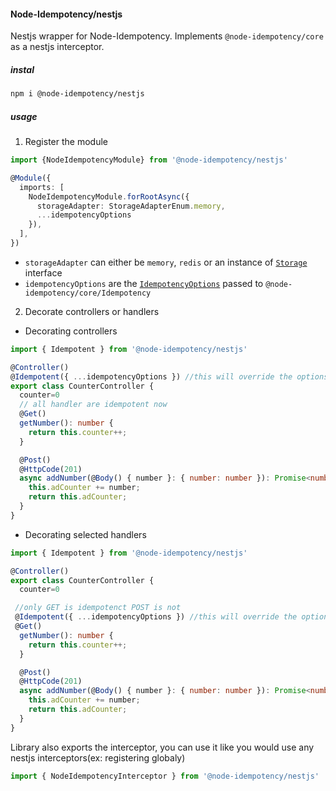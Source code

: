#### Node-Idempotency/nestjs
Nestjs wrapper for Node-Idempotency.
Implements `@node-idempotency/core` as a nestjs interceptor.

##### instal
```bash
npm i @node-idempotency/nestjs
```

##### usage

1. Register the module
```ts
import {NodeIdempotencyModule} from '@node-idempotency/nestjs'

@Module({
  imports: [
    NodeIdempotencyModule.forRootAsync({
      storageAdapter: StorageAdapterEnum.memory,
      ...idempotencyOptions
    }),
  ],
})
```
- `storageAdapter` can either be `memory`, `redis` or an instance of [`Storage`](../storage/Readme.md) interface
- `idempotencyOptions` are the [`IdempotencyOptions`](../core/Readme.md) passed to `@node-idempotency/core/Idempotency`

2. Decorate controllers or handlers

- Decorating controllers
```ts
import { Idempotent } from '@node-idempotency/nestjs'

@Controller()
@Idempotent({ ...idempotencyOptions }) //this will override the options provided while registering the module
export class CounterController {
  counter=0
  // all handler are idempotent now
  @Get()
  getNumber(): number {
    return this.counter++;
  }

  @Post()
  @HttpCode(201)
  async addNumber(@Body() { number }: { number: number }): Promise<number> {
    this.adCounter += number;
    return this.adCounter;
  }
}
```

- Decorating selected handlers
```ts
import { Idempotent } from '@node-idempotency/nestjs'

@Controller()
export class CounterController {
  counter=0

 //only GET is idempotenct POST is not
 @Idempotent({ ...idempotencyOptions }) //this will override the options provided while registering the module
 @Get()
  getNumber(): number {
    return this.counter++;
  }

  @Post()
  @HttpCode(201)
  async addNumber(@Body() { number }: { number: number }): Promise<number> {
    this.adCounter += number;
    return this.adCounter;
  }
}
```

Library also exports the interceptor, you can use it like you would use any nestjs interceptors(ex: registering globaly)

```ts
import { NodeIdempotencyInterceptor } from '@node-idempotency/nestjs'

```
